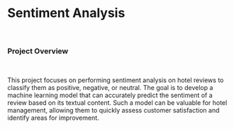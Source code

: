 <h1>Sentiment Analysis</h1>
<br><h3>Project Overview</h3>
<br><p>
This project focuses on performing sentiment analysis on hotel reviews to classify them as positive, negative, or neutral. The goal is to develop a machine learning model that can accurately predict the sentiment of a review based on its textual content. Such a model can be valuable for hotel management, allowing them to quickly assess customer satisfaction and identify areas for improvement.<p>